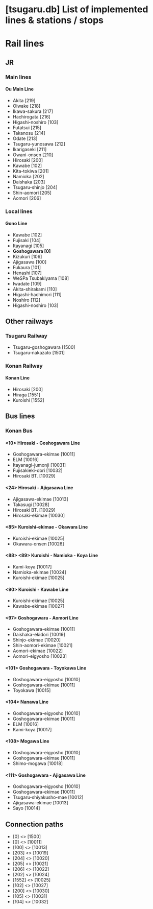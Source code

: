 [tsugaru.db] List of implemented lines & stations / stops
=====

# Rail lines

## JR

### Main lines

#### Ou Main Line

- Akita [219]
- Oiwake [218]
- Ikawa-sakura [217]
- Hachirogata [216]
- Higashi-noshiro [103]
- Futatsui [215]
- Takanosu [214]
- Odate [213]
- Tsugaru-yunosawa [212]
- Ikarigaseki [211]
- Owani-onsen [210]
- Hirosaki [200]
- Kawabe [102]
- Kita-tokiwa [201]
- Namioka [202]
- Daishaka [203]
- Tsugaru-shinjo [204]
- Shin-aomori [205]
- Aomori [206]


### Local lines

#### Gono Line

- Kawabe [102]
- Fujisaki [104]
- Itayanagi [105]
- **Goshogawara [0]**
- Kizukuri [106]
- Ajigasawa [100]
- Fukaura [101]
- Henashi [107]
- WeSPa Tsubakiyama [108]
- Iwadate [109]
- Akita-shirakami [110]
- Higashi-hachimori [111]
- Noshiro [112]
- Higashi-noshiro [103]


## Other railways

### Tsugaru Railway

- Tsugaru-goshogawara [1500]
- Tsugaru-nakazato [1501]

### Konan Railway

#### Konan Line

- Hirosaki [200]
- Hiraga [1551]
- Kuroishi [1552]


## Bus lines

### Konan Bus

#### <10> Hirosaki - Goshogawara Line

- Goshogawara-ekimae [10011]
- ELM [10016]
- Itayanagi-jumonji [10031]
- Fujisakieki-dori [10032]
- Hirosaki BT. [10029]

#### <24> Hirosaki - Ajigasawa Line

- Ajigasawa-ekimae [10013]
- Takasugi [10028]
- Hirosaki BT. [10029]
- Hirosaki-ekimae [10030]

#### <85> Kuroishi-ekimae - Okawara Line

- Kuroishi-ekimae [10025]
- Okawara-onsen [10026]

#### <88> <89> Kuroishi - Namioka - Koya Line

- Kami-koya [10017]
- Namioka-ekimae [10024]
- Kuroishi-ekimae [10025]

#### <90> Kuroishi - Kawabe Line

- Kuroishi-ekimae [10025]
- Kawabe-ekimae [10027]

#### <97> Goshogawara - Aomori Line

- Goshogawara-ekimae [10011]
- Daishaka-ekidori [10019]
- Shinjo-ekimae [10020]
- Shin-aomori-ekimae [10021]
- Aomori-ekimae [10022]
- Aomori-eigyosho [10023]


#### <101> Goshogawara - Toyokawa Line

- Goshogawara-eigyosho [10010]
- Goshogawara-ekimae [10011]
- Toyokawa [10015]

#### <104> Nanawa Line

- Goshogawara-eigyosho [10010]
- Goshogawara-ekimae [10011]
- ELM [10016]
- Kami-koya [10017]


#### <108> Mogawa Line

- Goshogawara-eigyosho [10010]
- Goshogawara-ekimae [10011]
- Shimo-mogawa [10018]

#### <111> Goshogawara - Ajigasawa Line

- Goshogawara-eigyosho [10010]
- Goshogawara-ekimae [10011]
- Tsugaru-shiyakusho-mae [10012]
- Ajigasawa-ekimae [10013]
- Sayo [10014]


## Connection paths

- [0] <> [1500]
- [0] <> [10011]
- [100] <> [10013]
- [203] <> [10019]
- [204] <> [10020]
- [205] <> [10021]
- [206] <> [10022]
- [202] <> [10024]
- [1552] <> [10025]
- [102] <> [10027]
- [200] <> [10030]
- [105] <> [10031]
- [104] <> [10032]